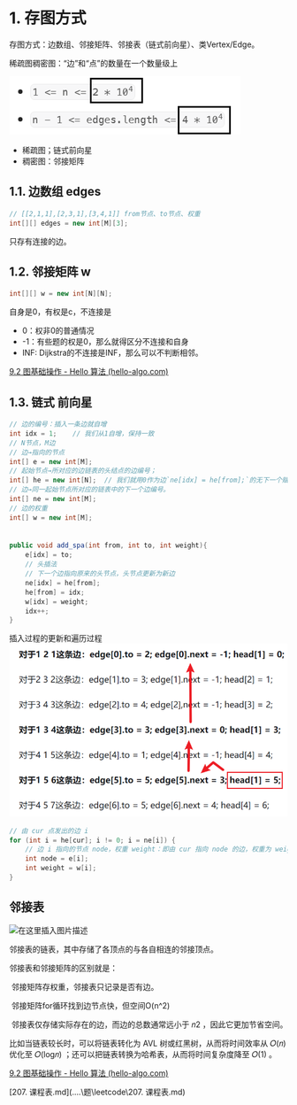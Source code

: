 # 1. 存图方式

存图方式：边数组、邻接矩阵、邻接表（链式前向星）、类Vertex/Edge。

稀疏图稠密图：“边”和“点”的数量在一个数量级上

![alt text](../../../images/image-39.png)

- 稀疏图；链式前向星
- 稠密图：邻接矩阵

## 1.1. 边数组 edges

```java
// [[2,1,1],[2,3,1],[3,4,1]] from节点、to节点、权重
int[][] edges = new int[M][3];
```
只存有连接的边。

## 1.2. 邻接矩阵 w

```java
int[][] w = new int[N][N];
```

自身是0，有权是c，不连接是
- 0：权非0的普通情况
- -1：有些题的权是0，那么就得区分不连接和自身
- INF: Dijkstra的不连接是INF，那么可以不判断相邻。

[9.2  图基础操作 - Hello 算法 (hello-algo.com)](https://www.hello-algo.com/chapter_graph/graph_operations/#921)

## 1.3. 链式 前向星


```java
// 边的编号：插入一条边就自增
int idx = 1;    // 我们从1自增，保持一致
// N节点，M边
// 边→指向的节点
int[] e = new int[M];
// 起始节点→所对应的边链表的头结点的边编号；
int[] he = new int[N];  // 我们就用0作为边`ne[idx] = he[from];`的无下一个赋值。
// 边→同一起始节点所对应的链表中的下一个边编号。
int[] ne = new int[M];
// 边的权重
int[] w = new int[M];


public void add_spa(int from, int to, int weight){
    e[idx] = to;
    // 头插法
    // 下一个边指向原来的头节点，头节点更新为新边
    ne[idx] = he[from];
    he[from] = idx;
    w[idx] = weight;
    idx++;
}
```

插入过程的更新和遍历过程
![alt text](../../../images/image-37.png)
```java
// 由 cur 点发出的边 i
for (int i = he[cur]; i != 0; i = ne[i]) {
    // 边 i 指向的节点 node，权重 weight：即由 cur 指向 node 的边，权重为 weight
    int node = e[i];
    int weight = w[i];
}
```



## 邻接表

![在这里插入图片描述](https://img-blog.csdnimg.cn/2019080616513495.png?x-oss-process=image/watermark,type_ZmFuZ3poZW5naGVpdGk,shadow_10,text_aHR0cHM6Ly9ibG9nLmNzZG4ubmV0L2Rhb2Nhb3Jlbl8=,size_16,color_FFFFFF,t_70)

邻接表的链表，其中存储了各顶点的与各自相连的邻接顶点。



邻接表和邻接矩阵的区别就是：

​	邻接矩阵存权重，邻接表只记录是否有边。

​	邻接矩阵for循环找到边节点快，但空间O(n^2)

​	邻接表仅存储实际存在的边，而边的总数通常远小于 𝑛2 ，因此它更加节省空间。



比如当链表较长时，可以将链表转化为 AVL 树或红黑树，从而将时间效率从 𝑂(𝑛) 优化至 𝑂(log⁡𝑛) ；还可以把链表转换为哈希表，从而将时间复杂度降至 𝑂(1) 。

[9.2  图基础操作 - Hello 算法 (hello-algo.com)](https://www.hello-algo.com/chapter_graph/graph_operations/#922)

 [207. 课程表.md](..\..\题\leetcode\207. 课程表.md) 
